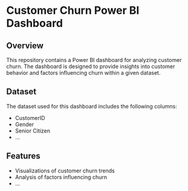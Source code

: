 # Customer Churn Power BI Dashboard

## Overview
This repository contains a Power BI dashboard for analyzing customer churn. The dashboard is designed to provide insights into customer behavior and factors influencing churn within a given dataset.
## Dataset
The dataset used for this dashboard includes the following columns:
- CustomerID
- Gender
- Senior Citizen
- ...

## Features
- Visualizations of customer churn trends
- Analysis of factors influencing churn
- ...
